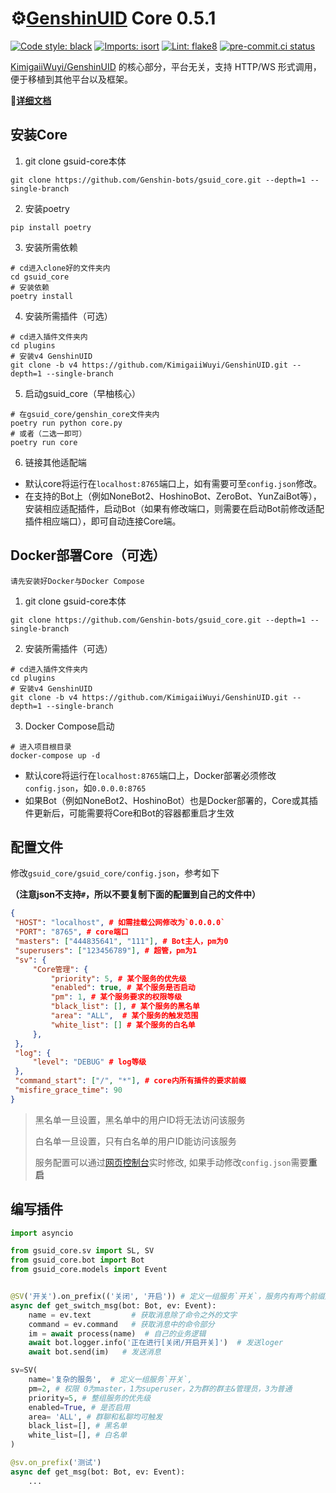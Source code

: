 # ⚙️[GenshinUID](https://github.com/KimigaiiWuyi/GenshinUID) Core 0.5.1

[![Code style: black](https://img.shields.io/badge/code%20style-black-000000.svg)](https://github.com/psf/black)
[![Imports: isort](https://img.shields.io/badge/%20imports-isort-%231674b1?&labelColor=ef8336)](https://pycqa.github.io/isort/)
[![Lint: flake8](https://img.shields.io/badge/lint-flake8-&labelColor=4C9C39)](https://flake8.pycqa.org/)
[![pre-commit.ci status](https://results.pre-commit.ci/badge/github/Genshin-bots/gsuid-core/master.svg)](https://results.pre-commit.ci/latest/github/Genshin-bots/gsuid-core/master)

[KimigaiiWuyi/GenshinUID](https://github.com/KimigaiiWuyi/GenshinUID) 的核心部分，平台无关，支持 HTTP/WS 形式调用，便于移植到其他平台以及框架。

**🎉[详细文档](https://docs.sayu-bot.com)**

## 安装Core

1. git clone gsuid-core本体

```shell
git clone https://github.com/Genshin-bots/gsuid_core.git --depth=1 --single-branch
```

2. 安装poetry

```shell
pip install poetry
```

3. 安装所需依赖

```shell
# cd进入clone好的文件夹内
cd gsuid_core
# 安装依赖
poetry install
```

4. 安装所需插件（可选）

```shell
# cd进入插件文件夹内
cd plugins
# 安装v4 GenshinUID
git clone -b v4 https://github.com/KimigaiiWuyi/GenshinUID.git --depth=1 --single-branch
```

5. 启动gsuid_core（早柚核心）

```shell
# 在gsuid_core/genshin_core文件夹内
poetry run python core.py
# 或者（二选一即可）
poetry run core
```

6. 链接其他适配端

+ 默认core将运行在`localhost:8765`端口上，如有需要可至`config.json`修改。
+ 在支持的Bot上（例如NoneBot2、HoshinoBot、ZeroBot、YunZaiBot等），安装相应适配插件，启动Bot（如果有修改端口，则需要在启动Bot前修改适配插件相应端口），即可自动连接Core端。

## Docker部署Core（可选）

`请先安装好Docker与Docker Compose`

1. git clone gsuid-core本体

```shell
git clone https://github.com/Genshin-bots/gsuid_core.git --depth=1 --single-branch
```

2. 安装所需插件（可选）

```shell
# cd进入插件文件夹内
cd plugins
# 安装v4 GenshinUID
git clone -b v4 https://github.com/KimigaiiWuyi/GenshinUID.git --depth=1 --single-branch
```

3. Docker Compose启动

```shell
# 进入项目根目录
docker-compose up -d
```

- 默认core将运行在`localhost:8765`端口上，Docker部署必须修改`config.json`，如`0.0.0.0:8765`
- 如果Bot（例如NoneBot2、HoshinoBot）也是Docker部署的，Core或其插件更新后，可能需要将Core和Bot的容器都重启才生效

## 配置文件

修改`gsuid_core/gsuid_core/config.json`，参考如下

**（注意json不支持`#`，所以不要复制下面的配置到自己的文件中）**

```json
{
 "HOST": "localhost", # 如需挂载公网修改为`0.0.0.0`
 "PORT": "8765", # core端口
 "masters": ["444835641", "111"], # Bot主人，pm为0
 "superusers": ["123456789"], # 超管，pm为1
 "sv": {
     "Core管理": {
         "priority": 5, # 某个服务的优先级
         "enabled": true, # 某个服务是否启动
         "pm": 1, # 某个服务要求的权限等级
         "black_list": [], # 某个服务的黑名单
         "area": "ALL",  # 某个服务的触发范围
         "white_list": [] # 某个服务的白名单
     },
 },
 "log": {
     "level": "DEBUG" # log等级
 },
 "command_start": ["/", "*"], # core内所有插件的要求前缀
 "misfire_grace_time": 90
}
```

> 黑名单一旦设置，黑名单中的用户ID将无法访问该服务
>
> 白名单一旦设置，只有白名单的用户ID能访问该服务
>
> 服务配置可以通过[网页控制台](https://docs.gsuid.gbots.work/#/WebConsole)实时修改, 如果手动修改`config.json`需要**重启**

## 编写插件


```python
import asyncio

from gsuid_core.sv import SL, SV
from gsuid_core.bot import Bot
from gsuid_core.models import Event


@SV('开关').on_prefix(('关闭', '开启')) # 定义一组服务`开关`，服务内有两个前缀触发器
async def get_switch_msg(bot: Bot, ev: Event):
    name = ev.text         # 获取消息除了命令之外的文字
    command = ev.command   # 获取消息中的命令部分
    im = await process(name)  # 自己的业务逻辑
    await bot.logger.info('正在进行[关闭/开启开关]')  # 发送loger
    await bot.send(im)   # 发送消息

sv=SV(
    name='复杂的服务',  # 定义一组服务`开关`,
    pm=2, # 权限 0为master，1为superuser，2为群的群主&管理员，3为普通
    priority=5, # 整组服务的优先级
    enabled=True, # 是否启用
    area= 'ALL', # 群聊和私聊均可触发
    black_list=[], # 黑名单
    white_list=[], # 白名单
)

@sv.on_prefix('测试')
async def get_msg(bot: Bot, ev: Event):
    ...
```
